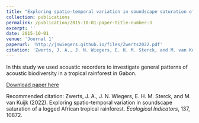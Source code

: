 ```yaml
---
title: "Exploring spatio-temporal variation in soundscape saturation of a logged African tropical rainforest"
collection: publications
permalink: /publication/2015-10-01-paper-title-number-3
excerpt: ''
date: 2015-10-01
venue: 'Journal 1'
paperurl: 'http://jnwiegers.github.io/files/Zwerts2022.pdf'
citation: 'Zwerts, J. A., J. N. Wiegers, E. H. M. Sterck, and M. van Kuijk (2022). Exploring spatio-temporal variation in soundscape saturation of a logged African tropical rainforest. <i>Ecological Indicators</i>, 137, 10872.'
---
```

In this study we used acoustic recorders to investigate general patterns of acoustic biodiversity in a tropical rainforest in Gabon.

[Download paper here](http://jnwiegers.github.io/files/Zwerts2022.pdf)

Recommended citation: Zwerts, J. A., J. N. Wiegers, E. H. M. Sterck, and M. van Kuijk (2022). Exploring spatio-temporal variation in soundscape saturation of a logged African tropical rainforest. <i>Ecological Indicators</i>, 137, 10872.